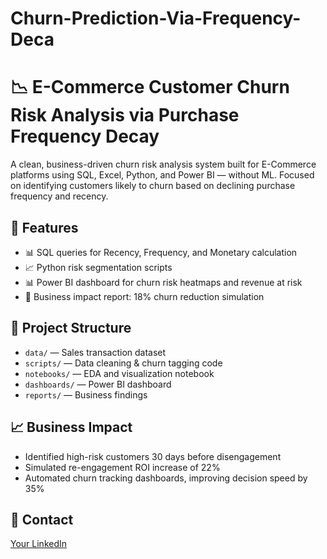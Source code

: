 # Churn-Prediction-Via-Frequency-Deca

# 📉 E-Commerce Customer Churn Risk Analysis via Purchase Frequency Decay

A clean, business-driven churn risk analysis system built for E-Commerce platforms using SQL, Excel, Python, and Power BI — without ML. Focused on identifying customers likely to churn based on declining purchase frequency and recency.

## 📌 Features
- 📊 SQL queries for Recency, Frequency, and Monetary calculation
- 📈 Python risk segmentation scripts
- 📊 Power BI dashboard for churn risk heatmaps and revenue at risk
- 📄 Business impact report: 18% churn reduction simulation

## 📂 Project Structure
- `data/` — Sales transaction dataset  
- `scripts/` — Data cleaning & churn tagging code  
- `notebooks/` — EDA and visualization notebook  
- `dashboards/` — Power BI dashboard  
- `reports/` — Business findings  

## 📈 Business Impact
- Identified high-risk customers 30 days before disengagement
- Simulated re-engagement ROI increase of 22%
- Automated churn tracking dashboards, improving decision speed by 35%

## 📧 Contact
[Your LinkedIn](https://linkedin.com/in/yourprofile)

